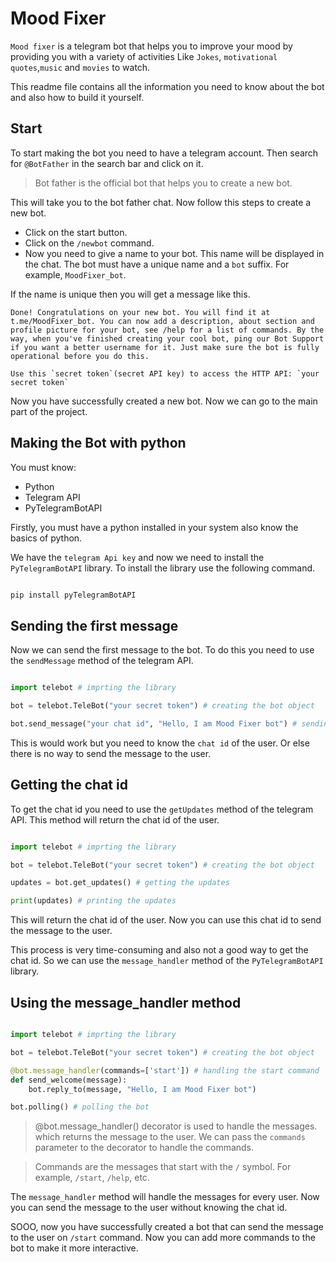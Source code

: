 # Mood Fixer

`Mood fixer` is a telegram bot that helps you to improve your mood by providing you with a variety of activities Like `Jokes`, `motivational quotes`,`music` and `movies` to watch.

This readme file contains all the information you need to know about the bot and also how to build it yourself.

## Start

To start making the bot you need to have a telegram account. Then search for `@BotFather` in the search bar and click on it. 

> Bot father is the official bot that helps you to create a new bot.

This will take you to the bot father chat. Now follow this steps to create a new bot.

- Click on the start button.
- Click on the `/newbot` command.
- Now you need to give a name to your bot. This name will be displayed in the chat. The bot must have a unique name and a `bot` suffix. For example, `MoodFixer_bot`.

If the name is unique then you will get a message like this.

```
Done! Congratulations on your new bot. You will find it at t.me/MoodFixer_bot. You can now add a description, about section and profile picture for your bot, see /help for a list of commands. By the way, when you've finished creating your cool bot, ping our Bot Support if you want a better username for it. Just make sure the bot is fully operational before you do this.

```

``` Use this `secret token`(secret API key) to access the HTTP API: `your secret token` ```

Now you have successfully created a new bot. Now we can go to the main part of the project.

## Making the Bot with python

You must know:
- Python
- Telegram API
- PyTelegramBotAPI

Firstly, you must have a python installed in your system also know the basics of python. 

We have the `telegram Api key` and now we need to install the `PyTelegramBotAPI` library. To install the library use the following command.

```bash

pip install pyTelegramBotAPI

```

## Sending the first message

Now we can send the first message to the bot. To do this you need to use the `sendMessage` method of the telegram API. 

```python

import telebot # imprting the library

bot = telebot.TeleBot("your secret token") # creating the bot object

bot.send_message("your chat id", "Hello, I am Mood Fixer bot") # sending the message

```


This is would work but you need to know the `chat id` of the user. Or else there is no way to send the message to the user.


## Getting the chat id

To get the chat id you need to use the `getUpdates` method of the telegram API. This method will return the chat id of the user.

```python

import telebot # imprting the library

bot = telebot.TeleBot("your secret token") # creating the bot object

updates = bot.get_updates() # getting the updates

print(updates) # printing the updates

```

This will return the chat id of the user. Now you can use this chat id to send the message to the user.

This process is very time-consuming and also not a good way to get the chat id. So we can use the `message_handler` method of the `PyTelegramBotAPI` library.

## Using the message_handler method

```python

import telebot # imprting the library

bot = telebot.TeleBot("your secret token") # creating the bot object

@bot.message_handler(commands=['start']) # handling the start command
def send_welcome(message):
    bot.reply_to(message, "Hello, I am Mood Fixer bot")

bot.polling() # polling the bot

```

> @bot.message_handler() decorator is used to handle the messages. which returns the message to the user. We can pass the `commands` parameter to the decorator to handle the commands.

> Commands are the messages that start with the `/` symbol. For example, `/start`, `/help`, etc.

The `message_handler` method will handle the messages for every user. Now you can send the message to the user without knowing the chat id.

SOOO, now you have successfully created a bot that can send the message to the user on `/start` command. Now you can add more commands to the bot to make it more interactive.



